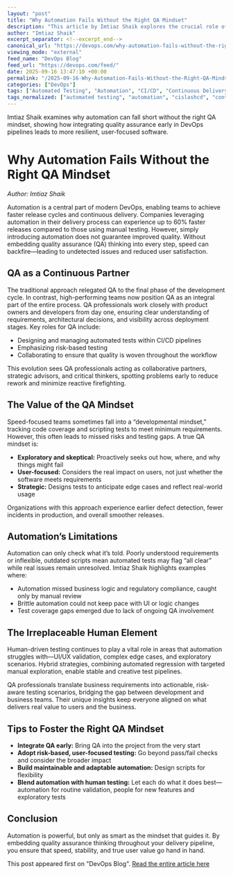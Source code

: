 ```yaml
---
layout: "post"
title: "Why Automation Fails Without the Right QA Mindset"
description: "This article by Imtiaz Shaik explores the crucial role of a comprehensive QA mindset in DevOps environments with automated CI/CD pipelines. It highlights why automation alone cannot ensure software quality, emphasizing risk-based, user-focused approaches and the importance of human insight in test management, collaborative delivery, and adapting QA practices for continuous delivery."
author: "Imtiaz Shaik"
excerpt_separator: <!--excerpt_end-->
canonical_url: "https://devops.com/why-automation-fails-without-the-right-qa-mindset/?utm_source=rss&utm_medium=rss&utm_campaign=why-automation-fails-without-the-right-qa-mindset"
viewing_mode: "external"
feed_name: "DevOps Blog"
feed_url: "https://devops.com/feed/"
date: 2025-09-16 13:47:10 +00:00
permalink: "/2025-09-16-Why-Automation-Fails-Without-the-Right-QA-Mindset.html"
categories: ["DevOps"]
tags: ["Automated Testing", "Automation", "CI/CD", "Continuous Delivery", "Continuous Integration", "Contributed Content", "DevOps", "Manual Testing", "Posts", "QA", "QA Mindset", "Quality Assurance", "Regression Testing", "Risk Based Testing", "Social Facebook", "Social LinkedIn", "Social X", "Software Quality", "Software Testing", "Test Automation", "UI", "User Experience", "UX"]
tags_normalized: ["automated testing", "automation", "cislashcd", "continuous delivery", "continuous integration", "contributed content", "devops", "manual testing", "posts", "qa", "qa mindset", "quality assurance", "regression testing", "risk based testing", "social facebook", "social linkedin", "social x", "software quality", "software testing", "test automation", "ui", "user experience", "ux"]
---
```


Imtiaz Shaik examines why automation can fall short without the right QA mindset, showing how integrating quality assurance early in DevOps pipelines leads to more resilient, user-focused software.<!--excerpt_end-->

# Why Automation Fails Without the Right QA Mindset

*Author: Imtiaz Shaik*

Automation is a central part of modern DevOps, enabling teams to achieve faster release cycles and continuous delivery. Companies leveraging automation in their delivery process can experience up to 60% faster releases compared to those using manual testing. However, simply introducing automation does not guarantee improved quality. Without embedding quality assurance (QA) thinking into every step, speed can backfire—leading to undetected issues and reduced user satisfaction.

## QA as a Continuous Partner

The traditional approach relegated QA to the final phase of the development cycle. In contrast, high-performing teams now position QA as an integral part of the entire process. QA professionals work closely with product owners and developers from day one, ensuring clear understanding of requirements, architectural decisions, and visibility across deployment stages. Key roles for QA include:

- Designing and managing automated tests within CI/CD pipelines
- Emphasizing risk-based testing
- Collaborating to ensure that quality is woven throughout the workflow

This evolution sees QA professionals acting as collaborative partners, strategic advisors, and critical thinkers, spotting problems early to reduce rework and minimize reactive firefighting.

## The Value of the QA Mindset

Speed-focused teams sometimes fall into a “developmental mindset,” tracking code coverage and scripting tests to meet minimum requirements. However, this often leads to missed risks and testing gaps. A true QA mindset is:

- **Exploratory and skeptical:** Proactively seeks out how, where, and why things might fail
- **User-focused:** Considers the real impact on users, not just whether the software meets requirements
- **Strategic:** Designs tests to anticipate edge cases and reflect real-world usage

Organizations with this approach experience earlier defect detection, fewer incidents in production, and overall smoother releases.

## Automation’s Limitations

Automation can only check what it’s told. Poorly understood requirements or inflexible, outdated scripts mean automated tests may flag “all clear” while real issues remain unresolved. Imtiaz Shaik highlights examples where:

- Automation missed business logic and regulatory compliance, caught only by manual review
- Brittle automation could not keep pace with UI or logic changes
- Test coverage gaps emerged due to lack of ongoing QA involvement

## The Irreplaceable Human Element

Human-driven testing continues to play a vital role in areas that automation struggles with—UI/UX validation, complex edge cases, and exploratory scenarios. Hybrid strategies, combining automated regression with targeted manual exploration, enable stable and creative test pipelines.

QA professionals translate business requirements into actionable, risk-aware testing scenarios, bridging the gap between development and business teams. Their unique insights keep everyone aligned on what delivers real value to users and the business.

## Tips to Foster the Right QA Mindset

- **Integrate QA early:** Bring QA into the project from the very start
- **Adopt risk-based, user-focused testing:** Go beyond pass/fail checks and consider the broader impact
- **Build maintainable and adaptable automation:** Design scripts for flexibility
- **Blend automation with human testing:** Let each do what it does best—automation for routine validation, people for new features and exploratory tests

## Conclusion

Automation is powerful, but only as smart as the mindset that guides it. By embedding quality assurance thinking throughout your delivery pipeline, you ensure that speed, stability, and true user value go hand in hand.

This post appeared first on "DevOps Blog". [Read the entire article here](https://devops.com/why-automation-fails-without-the-right-qa-mindset/?utm_source=rss&utm_medium=rss&utm_campaign=why-automation-fails-without-the-right-qa-mindset)
